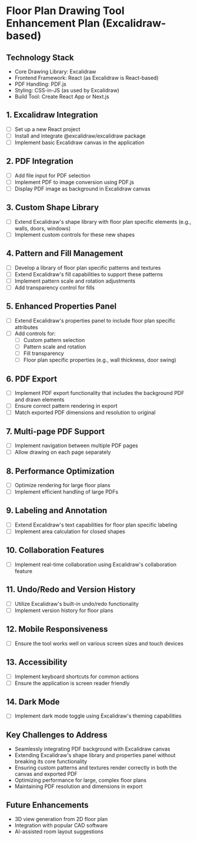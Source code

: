 # Floor Plan Drawing Tool Enhancement Plan (Excalidraw-based)

## Technology Stack
- Core Drawing Library: Excalidraw
- Frontend Framework: React (as Excalidraw is React-based)
- PDF Handling: PDF.js
- Styling: CSS-in-JS (as used by Excalidraw)
- Build Tool: Create React App or Next.js

## 1. Excalidraw Integration
- [ ] Set up a new React project
- [ ] Install and integrate @excalidraw/excalidraw package
- [ ] Implement basic Excalidraw canvas in the application

## 2. PDF Integration
- [ ] Add file input for PDF selection
- [ ] Implement PDF to image conversion using PDF.js
- [ ] Display PDF image as background in Excalidraw canvas

## 3. Custom Shape Library
- [ ] Extend Excalidraw's shape library with floor plan specific elements (e.g., walls, doors, windows)
- [ ] Implement custom controls for these new shapes

## 4. Pattern and Fill Management
- [ ] Develop a library of floor plan specific patterns and textures
- [ ] Extend Excalidraw's fill capabilities to support these patterns
- [ ] Implement pattern scale and rotation adjustments
- [ ] Add transparency control for fills

## 5. Enhanced Properties Panel
- [ ] Extend Excalidraw's properties panel to include floor plan specific attributes
- [ ] Add controls for:
  - [ ] Custom pattern selection
  - [ ] Pattern scale and rotation
  - [ ] Fill transparency
  - [ ] Floor plan specific properties (e.g., wall thickness, door swing)

## 6. PDF Export
- [ ] Implement PDF export functionality that includes the background PDF and drawn elements
- [ ] Ensure correct pattern rendering in export
- [ ] Match exported PDF dimensions and resolution to original

## 7. Multi-page PDF Support
- [ ] Implement navigation between multiple PDF pages
- [ ] Allow drawing on each page separately

## 8. Performance Optimization
- [ ] Optimize rendering for large floor plans
- [ ] Implement efficient handling of large PDFs

## 9. Labeling and Annotation
- [ ] Extend Excalidraw's text capabilities for floor plan specific labeling
- [ ] Implement area calculation for closed shapes

## 10. Collaboration Features
- [ ] Implement real-time collaboration using Excalidraw's collaboration feature

## 11. Undo/Redo and Version History
- [ ] Utilize Excalidraw's built-in undo/redo functionality
- [ ] Implement version history for floor plans

## 12. Mobile Responsiveness
- [ ] Ensure the tool works well on various screen sizes and touch devices

## 13. Accessibility
- [ ] Implement keyboard shortcuts for common actions
- [ ] Ensure the application is screen reader friendly

## 14. Dark Mode
- [ ] Implement dark mode toggle using Excalidraw's theming capabilities

## Key Challenges to Address
- Seamlessly integrating PDF background with Excalidraw canvas
- Extending Excalidraw's shape library and properties panel without breaking its core functionality
- Ensuring custom patterns and textures render correctly in both the canvas and exported PDF
- Optimizing performance for large, complex floor plans
- Maintaining PDF resolution and dimensions in export

## Future Enhancements
- 3D view generation from 2D floor plan
- Integration with popular CAD software
- AI-assisted room layout suggestions
